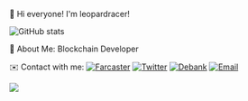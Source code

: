 👋 Hi everyone! I'm leopardracer! 


![GitHub stats](https://github-readme-stats.vercel.app/api?username=leopardracer&show_icons=true)


🌟 About Me: Blockchain Developer

 
✉️ Contact with me:
[![Farcaster](https://img.shields.io/badge/-Farcaster-blueviolet?style=flat&logo=Farcaster)](https://warpcast.com/leopardracer)
[![Twitter](https://img.shields.io/badge/-Twitter-blue?style=flat&logo=X)](https://x.com/le01pardracer?s=21&t=bPOi8G8ajYBA3bYP6hS98Q)
[![Debank](https://img.shields.io/badge/-Debank-orange?style=flat&logo=DeBank
)](https://debank.com/profile/0xdcbc82c8081376aa2d107a01e9f9f4fb57ac0090)
[![Email](https://img.shields.io/badge/-Gmail-white?style=flat&logo=Gmail)](graters.placket.04@icloud.com)

[![](https://visitcount.itsvg.in/api?id=leopardracer&label=Profile%20Views&color=1&icon=5&pretty=true)](https://visitcount.itsvg.in)
